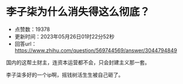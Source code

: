 # 李子柒为什么消失得这么彻底？
- 点赞数：19378
- 更新时间：2023年05月26日01时22分52秒
- 回答url：https://www.zhihu.com/question/569744569/answer/3044794849
<body>
 <p data-pid="xNA3edKC">国内的这帮土财主，连资本运营都不会，只会封建主义那一套。</p>
 <p data-pid="oF5ZsJoE">李子柒多好的一个ip啊，摇钱树活生生被自己砸了。</p>
</body>
